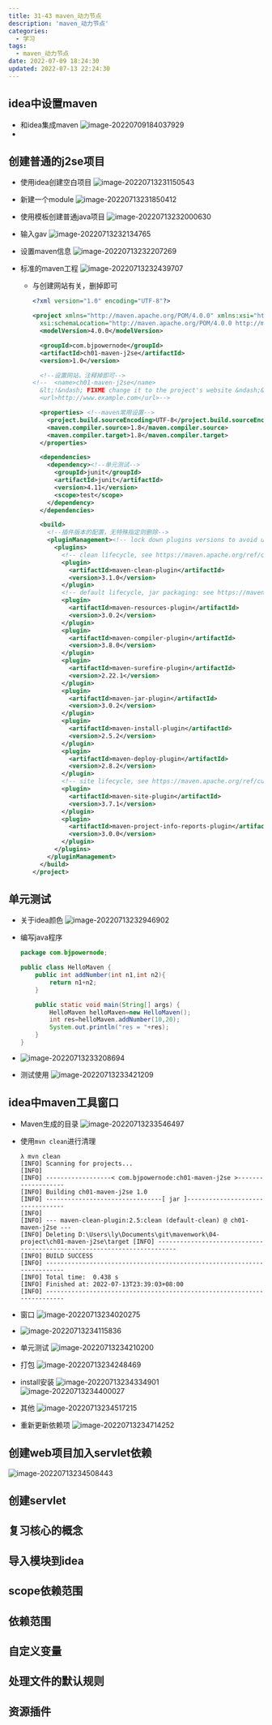 ```yaml
---
title: 31-43 maven_动力节点
description: 'maven_动力节点'
categories:
  - 学习
tags:
  - maven_动力节点
date: 2022-07-09 18:24:30
updated: 2022-07-13 22:24:30
---
```


## idea中设置maven

- 和idea集成maven
  ![image-20220709184037929](https://raw.githubusercontent.com/lwmfjc/lwmfjc.github.io.resource/main/img/image-20220709184037929.png)
- 

## 创建普通的j2se项目

- 使用idea创建空白项目
  ![image-20220713231150543](https://raw.githubusercontent.com/lwmfjc/lwmfjc.github.io.resource/main/img/image-20220713231150543.png)

- 新建一个module
  ![image-20220713231850412](https://raw.githubusercontent.com/lwmfjc/lwmfjc.github.io.resource/main/img/image-20220713231850412.png)

- 使用模板创建普通java项目
  ![image-20220713232000630](https://raw.githubusercontent.com/lwmfjc/lwmfjc.github.io.resource/main/img/image-20220713232000630.png)

- 输入gav
  ![image-20220713232134765](https://raw.githubusercontent.com/lwmfjc/lwmfjc.github.io.resource/main/img/image-20220713232134765.png)

- 设置maven信息
  ![image-20220713232207269](https://raw.githubusercontent.com/lwmfjc/lwmfjc.github.io.resource/main/img/image-20220713232207269.png)

- 标准的maven工程
  ![image-20220713232439707](https://raw.githubusercontent.com/lwmfjc/lwmfjc.github.io.resource/main/img/image-20220713232439707.png)

  - 与创建网站有关，删掉即可

    ```xml
    <?xml version="1.0" encoding="UTF-8"?>
    
    <project xmlns="http://maven.apache.org/POM/4.0.0" xmlns:xsi="http://www.w3.org/2001/XMLSchema-instance"
      xsi:schemaLocation="http://maven.apache.org/POM/4.0.0 http://maven.apache.org/xsd/maven-4.0.0.xsd">
      <modelVersion>4.0.0</modelVersion>
    
      <groupId>com.bjpowernode</groupId>
      <artifactId>ch01-maven-j2se</artifactId>
      <version>1.0</version>
    
      <!--设置网站，注释掉即可-->
    <!--  <name>ch01-maven-j2se</name>
      &lt;!&ndash; FIXME change it to the project's website &ndash;&gt;
      <url>http://www.example.com</url>-->
    
      <properties> <!--maven常用设置-->
        <project.build.sourceEncoding>UTF-8</project.build.sourceEncoding>
        <maven.compiler.source>1.8</maven.compiler.source>
        <maven.compiler.target>1.8</maven.compiler.target>
      </properties>
    
      <dependencies>
        <dependency><!--单元测试-->
          <groupId>junit</groupId>
          <artifactId>junit</artifactId>
          <version>4.11</version>
          <scope>test</scope>
        </dependency>
      </dependencies>
    
      <build>
        <!--插件版本的配置，无特殊指定则删除-->
        <pluginManagement><!-- lock down plugins versions to avoid using Maven defaults (may be moved to parent pom) -->
          <plugins>
            <!-- clean lifecycle, see https://maven.apache.org/ref/current/maven-core/lifecycles.html#clean_Lifecycle -->
            <plugin>
              <artifactId>maven-clean-plugin</artifactId>
              <version>3.1.0</version>
            </plugin>
            <!-- default lifecycle, jar packaging: see https://maven.apache.org/ref/current/maven-core/default-bindings.html#Plugin_bindings_for_jar_packaging -->
            <plugin>
              <artifactId>maven-resources-plugin</artifactId>
              <version>3.0.2</version>
            </plugin>
            <plugin>
              <artifactId>maven-compiler-plugin</artifactId>
              <version>3.8.0</version>
            </plugin>
            <plugin>
              <artifactId>maven-surefire-plugin</artifactId>
              <version>2.22.1</version>
            </plugin>
            <plugin>
              <artifactId>maven-jar-plugin</artifactId>
              <version>3.0.2</version>
            </plugin>
            <plugin>
              <artifactId>maven-install-plugin</artifactId>
              <version>2.5.2</version>
            </plugin>
            <plugin>
              <artifactId>maven-deploy-plugin</artifactId>
              <version>2.8.2</version>
            </plugin>
            <!-- site lifecycle, see https://maven.apache.org/ref/current/maven-core/lifecycles.html#site_Lifecycle -->
            <plugin>
              <artifactId>maven-site-plugin</artifactId>
              <version>3.7.1</version>
            </plugin>
            <plugin>
              <artifactId>maven-project-info-reports-plugin</artifactId>
              <version>3.0.0</version>
            </plugin>
          </plugins>
        </pluginManagement>
      </build>
    </project>
    
    ```

  

## 单元测试

- 关于idea颜色
  ![image-20220713232946902](https://raw.githubusercontent.com/lwmfjc/lwmfjc.github.io.resource/main/img/image-20220713232946902.png)

- 编写java程序

  ```java
  package com.bjpowernode;
  
  public class HelloMaven {
      public int addNumber(int n1,int n2){
          return n1+n2;
      }
  
      public static void main(String[] args) {
          HelloMaven helloMaven=new HelloMaven();
          int res=helloMaven.addNumber(10,20);
          System.out.println("res = "+res);
      }
  }
  ```

- ![image-20220713233208694](https://raw.githubusercontent.com/lwmfjc/lwmfjc.github.io.resource/main/img/image-20220713233208694.png)

- 测试使用
  ![image-20220713233421209](https://raw.githubusercontent.com/lwmfjc/lwmfjc.github.io.resource/main/img/image-20220713233421209.png)

## idea中maven工具窗口

- Maven生成的目录
  ![image-20220713233546497](https://raw.githubusercontent.com/lwmfjc/lwmfjc.github.io.resource/main/img/image-20220713233546497.png)

- 使用```mvn clean```进行清理

  ```shell
  λ mvn clean
  [INFO] Scanning for projects...
  [INFO]
  [INFO] ------------------< com.bjpowernode:ch01-maven-j2se >-------------------
  [INFO] Building ch01-maven-j2se 1.0
  [INFO] --------------------------------[ jar ]---------------------------------
  [INFO]
  [INFO] --- maven-clean-plugin:2.5:clean (default-clean) @ ch01-maven-j2se ---
  [INFO] Deleting D:\Users\ly\Documents\git\mavenwork\04-project\ch01-maven-j2se\target [INFO] ------------------------------------------------------------------------
  [INFO] BUILD SUCCESS
  [INFO] ------------------------------------------------------------------------
  [INFO] Total time:  0.438 s
  [INFO] Finished at: 2022-07-13T23:39:03+08:00
  [INFO] ------------------------------------------------------------------------
  ```

- 窗口
  ![image-20220713234020275](https://raw.githubusercontent.com/lwmfjc/lwmfjc.github.io.resource/main/img/image-20220713234020275.png)

- ![image-20220713234115836](https://raw.githubusercontent.com/lwmfjc/lwmfjc.github.io.resource/main/img/image-20220713234115836.png)

- 单元测试
  ![image-20220713234210200](https://raw.githubusercontent.com/lwmfjc/lwmfjc.github.io.resource/main/img/image-20220713234210200.png)

- 打包
  ![image-20220713234248469](https://raw.githubusercontent.com/lwmfjc/lwmfjc.github.io.resource/main/img/image-20220713234248469.png)

- install安装
  ![image-20220713234334901](https://raw.githubusercontent.com/lwmfjc/lwmfjc.github.io.resource/main/img/image-20220713234334901.png)
  ![image-20220713234400027](https://raw.githubusercontent.com/lwmfjc/lwmfjc.github.io.resource/main/img/image-20220713234400027.png)

- 其他
  ![image-20220713234517215](https://raw.githubusercontent.com/lwmfjc/lwmfjc.github.io.resource/main/img/image-20220713234517215.png)

- 重新更新依赖项
  ![image-20220713234714252](https://raw.githubusercontent.com/lwmfjc/lwmfjc.github.io.resource/main/img/image-20220713234714252.png)

## 创建web项目加入servlet依赖

![image-20220713234508443](C:\Users\ly\AppData\Roaming\Typora\typora-user-images\image-20220713234508443.png)

## 创建servlet

## 复习核心的概念

## 导入模块到idea

## scope依赖范围

## 依赖范围

## 自定义变量

## 处理文件的默认规则

## 资源插件

